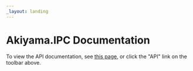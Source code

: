 ```yaml
---
_layout: landing
---
```


# Akiyama.IPC Documentation

To view the API documentation, see [this page](/Akiyama.IPC/api/Akiyama.IPC.Client.html), or click the "API" link on the toolbar above.